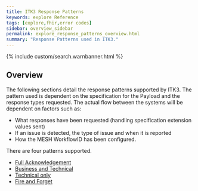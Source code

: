 ```yaml
---
title: ITK3 Response Patterns
keywords: explore Reference
tags: [explore,fhir,error codes]
sidebar: overview_sidebar
permalink: explore_response_patterns_overview.html
summary: "Response Patterns used in ITK3."
---
```


{% include custom/search.warnbanner.html %}

## Overview ##

The following sections detail the response patterns supported by ITK3. The pattern used is dependent on the specification for the Payload and the response types requested.
The actual flow between the systems will be dependent on factors such as:

- What responses have been requested (handling specification extension values sent)
- If an issue is detected, the type of issue and when it is reported
- How the MESH WorkflowID has been configured.

There are four patterns supported.

- [Full Acknowledgement](explore_response_patterns_1.html)
- [Business and Technical](explore_response_patterns_2.html)
- [Technical only](explore_response_patterns_3.html)
- [Fire and Forget](explore_response_patterns_4.html)
 

